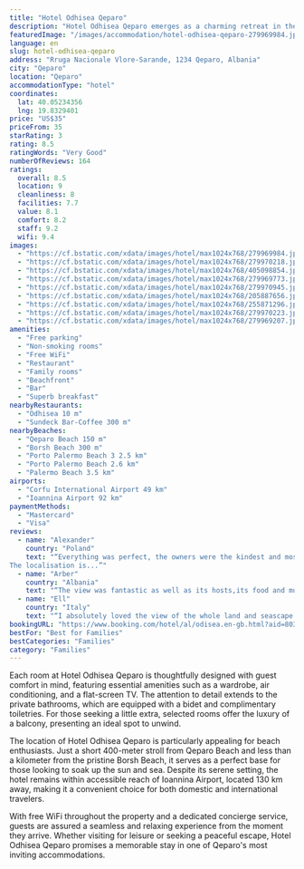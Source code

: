 ```yaml
---
title: "Hotel Odhisea Qeparo"
description: "Hotel Odhisea Qeparo emerges as a charming retreat in the heart of Qeparo, offering a blend of comfort and convenience with its well-appointed amenities and services."
featuredImage: "/images/accommodation/hotel-odhisea-qeparo-279969984.jpg"
language: en
slug: hotel-odhisea-qeparo
address: "Rruga Nacionale Vlore-Sarande, 1234 Qeparo, Albania"
city: "Qeparo"
location: "Qeparo"
accommodationType: "hotel"
coordinates:
  lat: 40.05234356
  lng: 19.8329401
price: "US$35"
priceFrom: 35
starRating: 3
rating: 8.5
ratingWords: "Very Good"
numberOfReviews: 164
ratings:
  overall: 8.5
  location: 9
  cleanliness: 8
  facilities: 7.7
  value: 8.1
  comfort: 8.2
  staff: 9.2
  wifi: 9.4
images:
  - "https://cf.bstatic.com/xdata/images/hotel/max1024x768/279969984.jpg?k=c0317b4447b909ed6b123a649a1e548147ee57f8d2e031b1759e921f4e00190d&o=&hp=1"
  - "https://cf.bstatic.com/xdata/images/hotel/max1024x768/279970218.jpg?k=949bb4977347bb477a47df435f59b349bc8baca94f2c75ce3cbda6e520f3144f&o=&hp=1"
  - "https://cf.bstatic.com/xdata/images/hotel/max1024x768/405098854.jpg?k=76665ffee73febb16a99dcf8395dcbbead5aa3169aefd149bfc504b04fef7319&o=&hp=1"
  - "https://cf.bstatic.com/xdata/images/hotel/max1024x768/279969773.jpg?k=64fff29e086e9c404473cd541931178d30db34d7f820209249e81aa1ba2e1d00&o=&hp=1"
  - "https://cf.bstatic.com/xdata/images/hotel/max1024x768/279970945.jpg?k=2e4911763c999d86e353242e2c2efb971c71961b5cf990a3590c3730a93797c3&o=&hp=1"
  - "https://cf.bstatic.com/xdata/images/hotel/max1024x768/205887656.jpg?k=3e98c5d31131c610a40a1296a2fb2c124739b321bedcc1dd036733ff952c5b96&o=&hp=1"
  - "https://cf.bstatic.com/xdata/images/hotel/max1024x768/255871296.jpg?k=70a34b3a961142bbee567142f7926ca4c26c2d71dc127aa408a2a0c1cf672d51&o=&hp=1"
  - "https://cf.bstatic.com/xdata/images/hotel/max1024x768/279970223.jpg?k=cf9ce781b8337cd81af49c60642c66c4b675ae231c44a19d088371721eacd3be&o=&hp=1"
  - "https://cf.bstatic.com/xdata/images/hotel/max1024x768/279969207.jpg?k=ae15873a30b8e98662ece5eb3ea24616f082f44a26513105195043d628746f73&o=&hp=1"
amenities:
  - "Free parking"
  - "Non-smoking rooms"
  - "Free WiFi"
  - "Restaurant"
  - "Family rooms"
  - "Beachfront"
  - "Bar"
  - "Superb breakfast"
nearbyRestaurants:
  - "Odhisea 10 m"
  - "Sundeck Bar-Coffee 300 m"
nearbyBeaches:
  - "Qeparo Beach 150 m"
  - "Borsh Beach 300 m"
  - "Porto Palermo Beach 3 2.5 km"
  - "Porto Palermo Beach 2.6 km"
  - "Palermo Beach 3.5 km"
airports:
  - "Corfu International Airport 49 km"
  - "Ioannina Airport 92 km"
paymentMethods:
  - "Mastercard"
  - "Visa"
reviews:
  - name: "Alexander"
    country: "Poland"
    text: "“Everything was perfect, the owners were the kindest and most helpful people in the world, the view was breathtaking, there are flowers everywhere so the smell is amazing and the room had everything we needed and more!
The localisation is...”"
  - name: "Arber"
    country: "Albania"
    text: "“The view was fantastic as well as its hosts,its food and much more.The rooms were very clean and comfortable.Would definitely come again!”"
  - name: "Ell"
    country: "Italy"
    text: "“I absolutely loved the view of the whole land and seascape from the high balcony,the commodity,the host's welcoming and friendly nature as well as the food they prepared.We were able to check in as soon as we arrived at the appropriate time.The...”"
bookingURL: "https://www.booking.com/hotel/al/odisea.en-gb.html?aid=8035640"
bestFor: "Best for Families"
bestCategories: "Families"
category: "Families"
---
```


Each room at Hotel Odhisea Qeparo is thoughtfully designed with guest comfort in mind, featuring essential amenities such as a wardrobe, air conditioning, and a flat-screen TV. The attention to detail extends to the private bathrooms, which are equipped with a bidet and complimentary toiletries. For those seeking a little extra, selected rooms offer the luxury of a balcony, presenting an ideal spot to unwind.

The location of Hotel Odhisea Qeparo is particularly appealing for beach enthusiasts. Just a short 400-meter stroll from Qeparo Beach and less than a kilometer from the pristine Borsh Beach, it serves as a perfect base for those looking to soak up the sun and sea. Despite its serene setting, the hotel remains within accessible reach of Ioannina Airport, located 130 km away, making it a convenient choice for both domestic and international travelers.

With free WiFi throughout the property and a dedicated concierge service, guests are assured a seamless and relaxing experience from the moment they arrive. Whether visiting for leisure or seeking a peaceful escape, Hotel Odhisea Qeparo promises a memorable stay in one of Qeparo's most inviting accommodations.